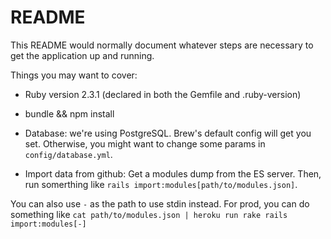 # README

This README would normally document whatever steps are necessary to get the
application up and running.

Things you may want to cover:

* Ruby version 2.3.1 (declared in both the Gemfile and .ruby-version)

* bundle && npm install

* Database: we're using PostgreSQL. Brew's default config will get you set.
Otherwise, you might want to change some params in `config/database.yml`.

* Import data from github:
Get a modules dump from the ES server. Then, run somerthing like `rails import:modules[path/to/modules.json]`.

You can also use `-` as the path to use stdin instead. For prod, you can do
something like `cat path/to/modules.json | heroku run rake rails import:modules[-]`

